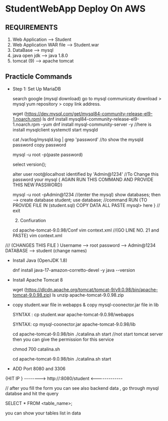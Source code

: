 
# StudentWebApp Deploy On AWS

##     REQUIREMENTS

1) Web Application           --> Student 
2) Web Application WAR file  --> Student.war
3) DataBase                  --> mysql
4) java open jdk             --> java 1.8.0
5) tomcat (9)                --> apache tomcat 

## Practicle Commands 

-  Step 1: Set Up MariaDB

   search google (mysql download) go to mysql communicaty download > mysql yum repository > copy link address.

   wget (https://dev.mysql.com/get/mysql84-community-release-el9-1.noarch.rpm) 
   ls
   dnf install mysql84-community-release-el9-1.noarch.rpm -yum
   dnf install mysql-community-server -y                     //here is install mysqlclient 
   systemctl start mysqld
   
   cat /var/log/mysqld.log | grep 'password'             //to show the mysqld password
   copy password 

   mysql -u root -p(paste password)
 
   select version();

   alter user root@localhost identified by 'Admin@1234'  //To Change this password your mysql
   { AGAIN RUN THIS COMMAND AND PROVIDE THIS NEW PASSWORD} 

   mysql -u root -pAdmin@1234    //(enter the mysql)
   show databases;
   then --> create database student;
   use database; //command RUN
   {TO PROVIDE FILE IN (student.sql) COPY DATA ALL PASTE mysql> here } 
   // exit 

   2) Confiuration 

   cd apache-tomcat-9.0.98/Conf
   vim context.xml 
    //(GO LINE NO. 21 and PASTE)
     vim context.xml
			<Resource name="jdbc/TestDB" auth="Container" type="javax.sql.DataSource"
               maxTotal="100" maxIdle="30" maxWaitMillis="10000"
               username="USERNAME" password="PASSWORD" driverClassName="com.mysql.jdbc.Driver"
               url="jdbc:mysql://DB-ENDPOINT:3306/DATABASE"/>

/// (CHANGES THIS FILE )  Username --> root   password --> Admin@1234    DATABASE --> student (change names)

- Install Java (OpenJDK 1.8)

   dnf install java-17-amazon-corretto-devel -y
   java --version

- Install Apache Tomcat 8 

   wget (https://dlcdn.apache.org/tomcat/tomcat-9/v9.0.98/bin/apache-tomcat-9.0.98.zip)
   ls
   unzip apache-tomcat-9.0.98.zip 

- copy student.war file in webapps  & copy mysql-coonector.jar file in lib

   SYNTAX : cp student.war apache-tomcat-9.0.98/webapps 

   SYNTAX: cp mysql-coonector.jar apache-tomcat-9.0.98/lib 

   cd apache-tomcat-9.0.98/bin
   ./catalina.sh start     //not start tomcat server then you can give the permission for this service 
   
   chmod 700 catalina.sh

   cd apache-tomcat-9.0.98/bin 
   ./catalina.sh start 

*  ADD Port 8080 and 3306 

{HIT IP }
-------->    http://<ip-address>:8080/student     <-------------

// after you fill the form you can see also backend data , go through mysql databse and hit the query 
 
  SELECT * FROM <table_name>;

you can show your tables list in data  